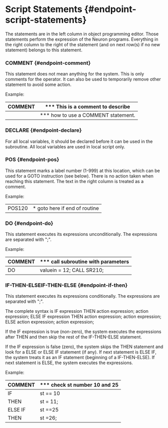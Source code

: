 # Script Statements {#endpoint-script-statements}

The statements are in the left column in object programming editor. Those statements perform the expression of the Neuron programs. Everything in the right column to the right of the statement (and on next row(s) if no new statement) belongs to this statement.

### COMMENT {#endpoint-comment}

This statement does not mean anything for the system. This is only comments for the operator. It can also be used to temporarily remove other statement to avoid some action.

Example:

| COMMENT | \*\*\* This is a comment to describe   |
| ------- | -------------------------------------- |
|         | \*\*\* how to use a COMMENT statement. |

### DECLARE {#endpoint-declare}

For all local variables, it should be declared before it can be used in the subroutine. All local variables are used in local script only.

### POS {#endpoint-pos}

This statement marks a label number (1-999) at this location, which can be used for a GOTO instruction (see below). There is no action taken when reaching this statement. The text in the right column is treated as a comment.

Example:

|        |                                |
| ------ | ------------------------------ |
| POS120 | \* goto here if end of routine |

### DO {#endpoint-do}

This statement executes its expressions unconditionally. The expressions are separated with &quot;;&quot;.

Example:

| COMMENT | \*\*\* call subroutine with parameters |
| ------- | -------------------------------------- |
| DO      | valuein = 12; CALL SR210;              |

### IF-THEN-ELSEIF-THEN-ELSE {#endpoint-if-then}

This statement executes its expressions conditionally. The expressions are separated with &quot;;&quot;.

The complete syntax is IF expression THEN action expression; action expression; ELSE IF expression THEN action expression; action expression; ELSE action expression; action expression;

If the IF expression is true (non-zero), the system executes the expressions after THEN and then skip the rest of the IF-THEN-ELSE statement.

If the IF expression is false (zero), the system skips the THEN statement and look for a ELSE or ELSE IF statement (if any). If next statement is ELSE IF, the system treats it as an IF statement (beginning of a IF-THEN-ELSE). If next statement is ELSE, the system executes the expressions.

Example:

| COMMENT | \*\*\* check st number 10 and 25 |
| ------- | -------------------------------- |
| IF      | st == 10                         |
| THEN    | st = 11;                         |
| ELSE IF | st ==25                          |
| THEN    | st =26;                          |
